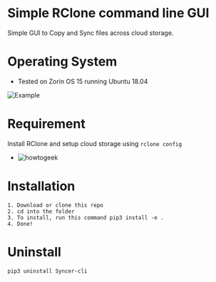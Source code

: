 # Simple RClone command line GUI

Simple GUI to Copy and Sync files across cloud storage. 

# Operating System
 - Tested on Zorin OS 15 running Ubuntu 18.04

![Example](https://github.com/devennn/Syncer-cli/blob/master/assets/Peek%202020-06-18%2019-32.gif)

# Requirement

Install RClone and setup cloud storage using ```rclone config```
 - ![howtogeek](https://www.howtogeek.com/451262/how-to-use-rclone-to-back-up-to-google-drive-on-linux/)
 
# Installation
```
1. Download or clone this repo
2. cd into the folder
3. To install, run this command pip3 install -e .
4. Done!
```

# Uninstall
```
pip3 uninstall Syncer-cli
```
